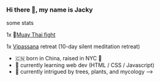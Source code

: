 ### Hi there 👋, my name is Jacky 


some stats

1x 🥊[Muay Thai fight](https://youtu.be/NSNgyCN6xHs)

1x [Vipassana](https://www.dhamma.org) retreat (10-day silent meditation retreat)



- :cn: born in China, raised in NYC :statue_of_liberty:
- 🌱 currently learning web dev (HTML / CSS / Javascript)
- 🤔 currently intrigued by trees, plants, and mycology 
-->
